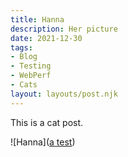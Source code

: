 ```yaml
---
title: Hanna
description: Her picture
date: 2021-12-30
tags:
- Blog
- Testing
- WebPerf
- Cats
layout: layouts/post.njk
---
```


This is a cat post.

![Hanna]([a test](https://applegate-paul.mo.cloudinary.net/hanna.jpg))
